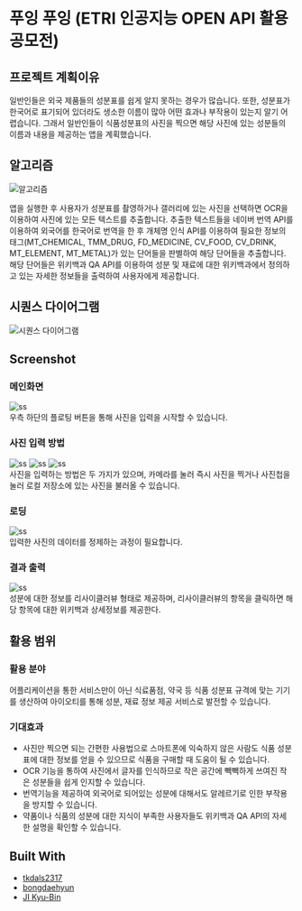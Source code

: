# 푸잉 푸잉 (ETRI 인공지능 OPEN API 활용 공모전)

## 프로젝트 계획이유

일반인들은 외국 제품들의 성분표를 쉽게 알지 못하는 경우가 많습니다. 또한, 성분표가 한국어로 표기되어 있더라도 생소한 이름이 많아 어떤 효과나 부작용이 있는지 알기 어렵습니다. 그래서 일반인들이 식품성분표의 사진을 찍으면 해당 사진에 있는 성분들의 이름과 내용을 제공하는 앱을 계획했습니다.

## 알고리즘

![알고리즘](./img/algorithm.png)

앱을 실행한 후 사용자가 성분표를 촬영하거나 갤러리에 있는 사진을 선택하면 OCR을 이용하여 사진에 있는 모든 텍스트를 추출합니다. 추출한 텍스트들을 네이버 번역 API를 이용하여 외국어를 한국어로 번역을 한 후 개체명 인식 API를 이용하여 필요한 정보의 태그(MT_CHEMICAL, TMM_DRUG, FD_MEDICINE, CV_FOOD, CV_DRINK, MT_ELEMENT, MT_METAL)가 있는 단어들을 판별하여 해당 단어들을 추출합니다. 해당 단어들은 위키백과 QA API를 이용하여 성분 및 재료에 대한 위키백과에서 정의하고 있는 자세한 정보들을 출력하여 사용자에게 제공합니다.

## 시퀀스 다이어그램

![시퀀스 다이어그램](./img/se.png)

## Screenshot
### 메인화면
![ss](./img/ss1.png)
<br/>
우측 하단의 플로팅 버튼을 통해 사진을 입력을 시작할 수 있습니다.
### 사진 입력 방법
![ss](./img/ss2.png) ![ss](./img/ss3.png) ![ss](./img/ss4.png)
<br/>
사진을 입력하는 방법은 두 가지가 있으며, 카메라를 눌러 즉시 사진을 찍거나 사진첩을 눌러 로컬 저장소에 있는 사진을 불러올 수 있습니다.
### 로딩
![ss](./img/ss5.png)
<br/>
입력한 사진의 데이터를 정제하는 과정이 필요합니다.
### 결과 출력
![ss](./img/ss6.png)
<br/>
성분에 대한 정보를 리사이클러뷰 형태로 제공하며, 리사이클러뷰의 항목을 클릭하면 해당 항목에 대한 위키백과 상세정보를 제공한다.

## 활용 범위
### 활용 분야
어플리케이션을 통한 서비스만이 아닌 식료품점, 약국 등 식품 성분표 규격에 맞는 기기를 생산하여 아이오티를 통해 성분, 재료 정보 제공 서비스로 발전할 수 있습니다.
### 기대효과
* 사진만 찍으면 되는 간편한 사용법으로 스마트폰에 익숙하지 않은 사람도 식품 성분표에 대한 정보를 얻을 수 있으므로 식품을 구매할 때 도움이 될 수 있습니다.
* OCR 기능을 통하여 사진에서 글자를 인식하므로 작은 공간에 빽빽하게 쓰여진 작은 성분들을 쉽게 인지할 수 있습니다.
* 번역기능을 제공하여 외국어로 되어있는 성분에 대해서도 알레르기로 인한 부작용을 방지할 수 있습니다.
* 약품이나 식품의 성분에 대한 지식이 부족한 사용자들도 위키백과 QA API의 자세한 설명을 확인할 수 있습니다.

## Built With

* [tkdals2317](https://github.com/tkdals2317)
* [bongdaehyun](https://github.com/bongdaehyun)
* [JI Kyu-Bin](https://github.com/jie1029)
